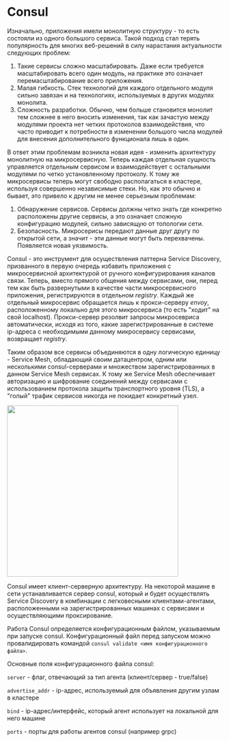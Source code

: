 # Consul


Изначально, приложения имели монолитную структуру - то есть состояли из одного большого сервиса. Такой подход стал терять популярность для многих веб-решений в силу нарастания актуальности следующих проблем:


1. Такие сервисы сложно масштабировать. Даже если требуется масштабировать всего один модуль, на практике это означает перемасштабирование всего приложения.
2. Малая гибкость. Стек технологий для каждого отдельного модуля сильно завязан и на технологиях, используемых в других модулях монолита.
3. Сложность разработки. Обычно, чем больше становится монолит тем сложнее в него вносить изменения, так как зачастую между модулями проекта нет четких протоколов взаимодействия, что часто приводит к потребности в изменении большого числа модулей для внесения дополнительного функционала лишь в один.


В ответ этим проблемам возникла новая идея - изменить архитектуру монолитную на микросервисную. Теперь каждая отдельная сущность управляется отдельным сервисом и взаимодействует с остальными модулями по четко установленному протоколу. К тому же микросервисы теперь могут свободно располагаться в кластере, используя совершенно независимые стеки. Но, как это обычно и бывает, это привело к другим не менее серьезным проблемам:


1. Обнаружение сервисов. Сервисы должны четко знать где конкретно расположены другие сервисы, а это означает сложную конфигурацию модулей, сильно зависящую от топологии сети.
2. Безопасность. Микросерисы передают данные друг другу по открытой сети, а значит - эти данные могут быть перехвачены. Появляется новая уязвимость.


Consul - это инструмент для осуществления паттерна Service Discovery, призванного в первую очередь избавить приложения с микросервисной архитектурой от ручного конфигурирования каналов связи. Теперь, вместо прямого общения между сервисами, они, перед тем как быть развернутыми в качестве части микросервисного приложения, регистрируются в отдельном *registry*. Каждый же отдельный микросервис обращается лишь к прокси-серверу *envoy*, расположенному локально для этого микросервиса (то есть "ходит" на свой localhost). Прокси-сервер резолвит запросы микросевриса автоматически, исходя из того, какие зарегистрированные в системе ip-адреса с необходимыми данному микросервису сервисами, возвращает *registry*.


Таким образом все сервисы объединяются в одну логическую единицу - Service Mesh, обладающий своим датацентром, одним или несколькими consul-серверами и множеством зарегистрированных в данном Service Mesh сервисах. К тому же Service Mesh обеспечивает авторизацию и шифрование соединений между сервисами с использованием протокола защиты транспортного уровня (TLS), а "голый" трафик сервисов никогда не покидает конкретный узел.


<img src="misc/images/consul_diagram.png"  width="400">


Consul имеет клиент-серверную архитектуру. На некоторой машине в сети устанавливается сервер consul, который и будет осуществлять Service Discovery в комбинации с легковесными клиентами-агентами, расположенными на зарегистрированных машинах с сервисами и осуществляющими проксирование.


Работа Consul определяется конфигурационным файлом, указываемым при запуске consul. Конфигурационный файл перед запуском можно провалидировать командой `consul validate <имя конфигурационного файла>`.


Основные поля конфигурационного файла consul:


`server` - флаг, отвечающий за тип агента (клиент/сервер - true/false)


`advertise_addr` - ip-адрес, используемый для объявления другим узлам в кластере


`bind` - ip-адрес/интерфейс, который агент использует на локальной для него машине


`ports` - порты для работы агентов consul (например grpc)
